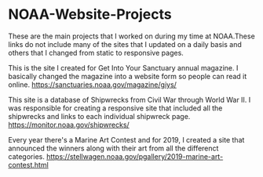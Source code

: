 # NOAA-Website-Projects
These are the main projects that I worked on during my time at NOAA.These links do not include many of the sites that I updated on a daily basis and others that I changed from static to responsive pages.

This is the site I created for Get Into Your Sanctuary annual magazine. I basically changed the magazine into a website form so people can read it online.
https://sanctuaries.noaa.gov/magazine/giys/

This site is a database of Shipwrecks from Civil War through World War II. I was responsible for creating a responsive site that included all the shipwrecks and links to each individual shipwreck page.  
https://monitor.noaa.gov/shipwrecks/

Every year there's a Marine Art Contest and for 2019, I created a site that announced the winners along with their art from all the differenct categories.
https://stellwagen.noaa.gov/pgallery/2019-marine-art-contest.html
